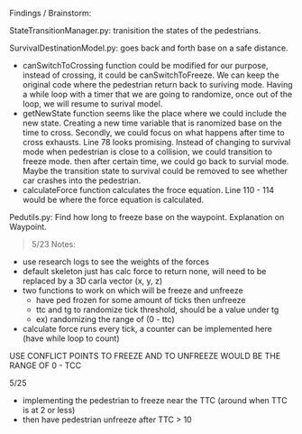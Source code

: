 
Findings / Brainstorm: 

StateTransitionManager.py: tranisition the states of the pedestrians.

SurvivalDestinationModel.py: goes back and forth base on a safe distance. 

 - canSwitchToCrossing function could be modified for our purpose,
   instead of crossing, it could be canSwitchToFreeze. We can keep the
   original code where the pedestrian return back to suriving mode.
   Having a while loop with a timer that we are going to randomize, once
   out of the loop, we will resume to surival model.
 - getNewState function seems like the place where we could include the
   new state. Creating a new time variable that is ranomized base on the
   time to cross. Secondly, we could focus on what happens after time to
   cross exhausts. Line 78 looks promising. Instead of changing to
   survival mode when pedestrian is close to a collision, we could
   transition to freeze mode. then after certain time, we could go back
   to survial mode. Maybe the transition state to survival could be
   removed to see whether car crashes into the pedestrian.
 - calculateForce function calculates the froce equation. Line 110 - 114
   would be where the force equation is calculated.

Pedutils.py: Find how long to freeze base on the waypoint. Explanation on Waypoint.




> 5/23 Notes:
- use research logs to see the weights of the forces
- default skeleton just has calc force to return none, will need to be replaced by a 3D carla vector (x, y, z)
- two functions to work on which will be freeze and unfreeze
  - have ped frozen for some amount of ticks then unfreeze
  - ttc and tg to randomize tick threshold, should be a value under tg
  - ex) randomizing the range of  (0 - ttc) 
- calculate force runs every tick, a counter can be implemented here (have while loop to count)

USE CONFLICT POINTS TO FREEZE AND TO UNFREEZE WOULD BE THE RANGE OF 0 - TCC


5/25
- implementing the pedestrian to freeze near the TTC (around when TTC is at 2 or less)
- then have pedestrian unfreeze after TTC > 10
